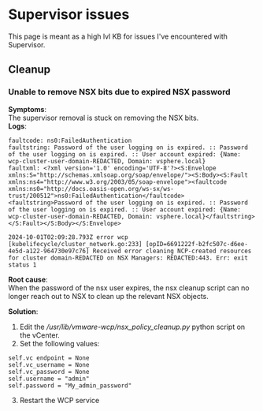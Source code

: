 # Supervisor issues
This page is meant as a high lvl KB for issues I've encountered with Supervisor.

## Cleanup
### Unable to remove NSX bits due to expired NSX password
__Symptoms__:  
The supervisor removal is stuck on removing the NSX bits.    
__Logs__:  
````
faultcode: ns0:FailedAuthentication
faultstring: Password of the user logging on is expired. :: Password of the user logging on is expired. :: User account expired: {Name: wcp-cluster-user-domain-REDACTED, Domain: vsphere.local}
faultxml: <?xml version='1.0' encoding='UTF-8'?><S:Envelope xmlns:S="http://schemas.xmlsoap.org/soap/envelope/"><S:Body><S:Fault xmlns:ns4="http://www.w3.org/2003/05/soap-envelope"><faultcode xmlns:ns0="http://docs.oasis-open.org/ws-sx/ws-trust/200512">ns0:FailedAuthentication</faultcode><faultstring>Password of the user logging on is expired. :: Password of the user logging on is expired. :: User account expired: {Name: wcp-cluster-user-domain-REDACTED, Domain: vsphere.local}</faultstring></S:Fault></S:Body></S:Envelope>

2024-10-01T02:09:28.793Z error wcp [kubelifecycle/cluster_network.go:233] [opID=6691222f-b2fc507c-d6ee-4e5d-a122-964730e97c76] Received error cleaning NCP-created resources for cluster domain-REDACTED on NSX Managers: REDACTED:443. Err: exit status 1
````
__Root cause__:  
When the password of the nsx user expires, the nsx cleanup script can no longer reach out to NSX to clean up the relevant NSX objects.

__Solution__:  
1. Edit the _/usr/lib/vmware-wcp/nsx_policy_cleanup.py_ python script on the vCenter.
2. Set the following values:
````
self.vc endpoint = None
self.vc_username = None
self.vc_password = None 
self.username = "admin"
self.password = "My_admin_password"
````  

3. Restart the WCP service
